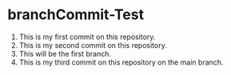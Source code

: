 # branchCommit-Test

1. This is my first commit on this repository.
2. This is my second commit on this repository.
3. This will be the first branch.
4. This is my third commit on this repository on the main branch.

